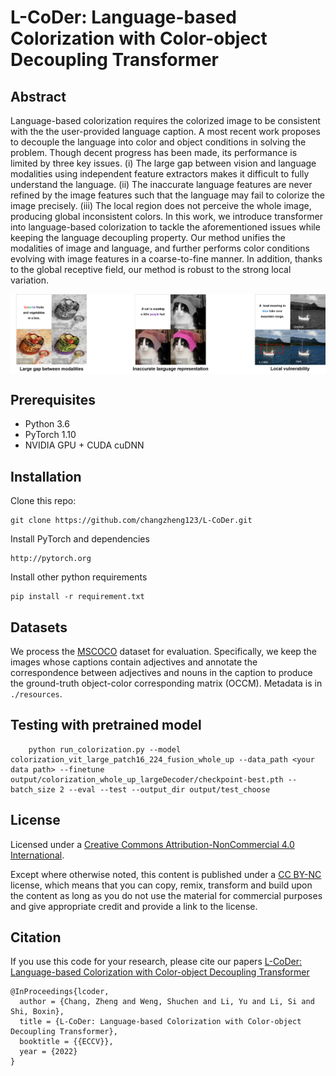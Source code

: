 # L-CoDer: Language-based Colorization with Color-object Decoupling Transformer

## Abstract
Language-based colorization requires the colorized image to be consistent with the the user-provided language caption. A most recent work proposes to decouple the language into color and object conditions in solving the problem. Though decent progress has been made, its performance is limited by three key issues. (i) The large gap between vision and language modalities using independent feature extractors makes it difficult to fully understand the language. (ii) The inaccurate language features are never refined by the image features such that the language may fail to colorize the image precisely. (iii) The local region does not perceive the whole image, producing global inconsistent colors. In this work, we introduce transformer into language-based colorization to tackle the aforementioned issues while keeping the language decoupling property. Our method unifies the modalities of image and language, and further performs color conditions evolving with image features in a coarse-to-fine manner. In addition, thanks to the global receptive field, our method is robust to the strong local variation.


 <img src="teaser.png" align=center />


## Prerequisites
* Python 3.6
* PyTorch 1.10
* NVIDIA GPU + CUDA cuDNN

## Installation
Clone this repo: 
```
git clone https://github.com/changzheng123/L-CoDer.git
```
Install PyTorch and dependencies
```
http://pytorch.org
```
Install other python requirements
```
pip install -r requirement.txt
```


## Datasets
We process the [MSCOCO](https://cocodataset.org/) dataset for evaluation. Specifically, we keep the images whose captions contain adjectives and annotate the correspondence between adjectives and nouns in the caption to produce the ground-truth object-color corresponding matrix (OCCM). Metadata is in ``./resources``.

## Testing with pretrained model
```
    python run_colorization.py --model  colorization_vit_large_patch16_224_fusion_whole_up --data_path <your data path> --finetune output/colorization_whole_up_largeDecoder/checkpoint-best.pth --batch_size 2 --eval --test --output_dir output/test_choose
```

## License
Licensed under a [Creative Commons Attribution-NonCommercial 4.0 International](https://creativecommons.org/licenses/by-nc/4.0/).

Except where otherwise noted, this content is published under a [CC BY-NC](https://creativecommons.org/licenses/by-nc/4.0/) license, which means that you can copy, remix, transform and build upon the content as long as you do not use the material for commercial purposes and give appropriate credit and provide a link to the license.

## Citation
If you use this code for your research, please cite our papers [L-CoDer: Language-based Colorization with Color-object Decoupling Transformer](https://ci.idm.pku.edu.cn/Weng_ECCV22g.pdf)
```
@InProceedings{lcoder,
  author = {Chang, Zheng and Weng, Shuchen and Li, Yu and Li, Si and Shi, Boxin},
  title = {L-CoDer: Language-based Colorization with Color-object Decoupling Transformer},
  booktitle = {{ECCV}},
  year = {2022}
}
```
